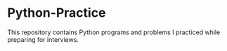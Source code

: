 # Python-Practice
This repository contains Python programs and problems I practiced while preparing for interviews.
